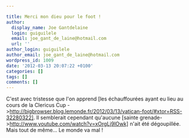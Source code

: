 ```yaml
---

title: Merci mon dieu pour le foot !
author:
  display_name: Joe Gantdelaine
  login: guiguilele
  email: joe_gant_de_laine@hotmail.com
  url: ''
author_login: guiguilele
author_email: joe_gant_de_laine@hotmail.com
wordpress_id: 1009
date: '2012-03-13 20:07:22 +0100'
categories: []
tags: []
comments: []
---
```

C'est avec tristesse que l'on apprend [les échauffourées ayant eu lieu au cours de la Clericus Cup ->http://bigbrowser.blog.lemonde.fr/2012/03/13/vatican-foot/#xtor=RSS-32280322]. Il semblerait cependant qu'aucune [sainte grenade->http://www.youtube.com/watch?v=xOrgLj9lOwk] n'ait été dégoupillée. Mais tout de même... Le monde va mal !
